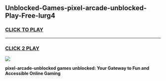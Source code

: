 
## Unblocked-Games-pixel-arcade-unblocked-Play-Free-lurg4
<h3>
<a href="https://premium76.site?title=pixel-arcade-unblocked&ref=18A1">CLICK TO PLAY</a></h3>
<hr>

<h3>
<a href="https://premium76.site?title=pixel-arcade-unblocked&ref=18A1">CLICK 2 PLAY</a>
  
</h3>

<a href="https://premium76.site?title=pixel-arcade-unblocked&ref=18A1"><img src="https://clearcache.store/games.png"></a>


**pixel-arcade-unblocked games unblocked: Your Gateway to Fun and Accessible Online Gaming**
